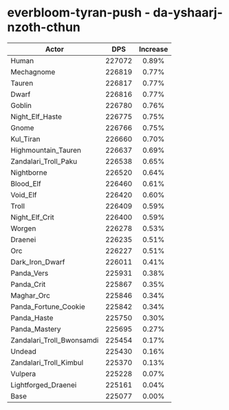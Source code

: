 # everbloom-tyran-push - da-yshaarj-nzoth-cthun
| Actor | DPS | Increase |
|---|:---:|:---:|
|Human|227072|0.89%|
|Mechagnome|226819|0.77%|
|Tauren|226817|0.77%|
|Dwarf|226816|0.77%|
|Goblin|226780|0.76%|
|Night_Elf_Haste|226775|0.75%|
|Gnome|226766|0.75%|
|Kul_Tiran|226660|0.70%|
|Highmountain_Tauren|226637|0.69%|
|Zandalari_Troll_Paku|226538|0.65%|
|Nightborne|226520|0.64%|
|Blood_Elf|226460|0.61%|
|Void_Elf|226420|0.60%|
|Troll|226409|0.59%|
|Night_Elf_Crit|226400|0.59%|
|Worgen|226278|0.53%|
|Draenei|226235|0.51%|
|Orc|226227|0.51%|
|Dark_Iron_Dwarf|226011|0.41%|
|Panda_Vers|225931|0.38%|
|Panda_Crit|225867|0.35%|
|Maghar_Orc|225846|0.34%|
|Panda_Fortune_Cookie|225842|0.34%|
|Panda_Haste|225750|0.30%|
|Panda_Mastery|225695|0.27%|
|Zandalari_Troll_Bwonsamdi|225454|0.17%|
|Undead|225430|0.16%|
|Zandalari_Troll_Kimbul|225370|0.13%|
|Vulpera|225228|0.07%|
|Lightforged_Draenei|225161|0.04%|
|Base|225077|0.00%|
